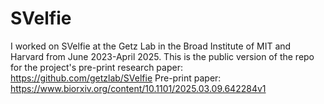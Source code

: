 # SVelfie
I worked on SVelfie at the Getz Lab in the Broad Institute of MIT and Harvard from June 2023-April 2025. This is the public version of the repo for the project's pre-print research paper: https://github.com/getzlab/SVelfie
Pre-print paper: https://www.biorxiv.org/content/10.1101/2025.03.09.642284v1
